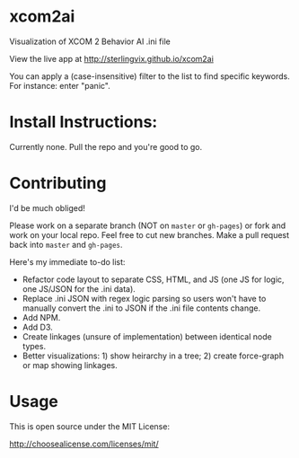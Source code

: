 # xcom2ai
Visualization of XCOM 2 Behavior AI .ini file

View the live app at http://sterlingvix.github.io/xcom2ai

You can apply a (case-insensitive) filter to the list to find specific keywords. For instance: enter "panic".

# Install Instructions:
Currently none. Pull the repo and you're good to go.

# Contributing
I'd be much obliged!

Please work on a separate branch (NOT on `master` or `gh-pages`) or fork and work on your local repo. Feel free to cut new branches. Make a pull request back into `master` and `gh-pages`.

Here's my immediate to-do list:

* Refactor code layout to separate CSS, HTML, and JS (one JS for logic, one JS/JSON for the .ini data).
* Replace .ini JSON with regex logic parsing so users won't have to manually convert the .ini to JSON if the .ini file contents change.
* Add NPM.
* Add D3.
* Create linkages (unsure of implementation) between identical node types.
* Better visualizations: 1) show heirarchy in a tree; 2) create force-graph or map showing linkages.

# Usage

This is open source under the MIT License:

http://choosealicense.com/licenses/mit/
